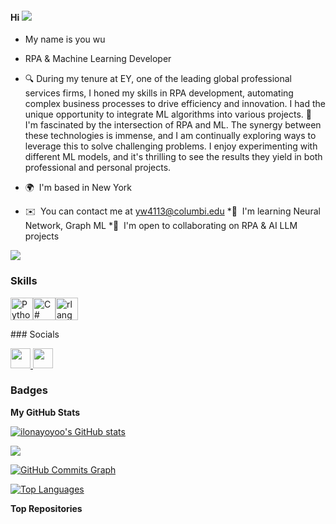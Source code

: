 #### Hi ![](https://user-images.githubusercontent.com/18350557/176309783-0785949b-9127-417c-8b55-ab5a4333674e.gif)
*   My name is you wu
*   RPA & Machine Learning Developer
* 🔍 During my tenure at EY, one of the leading global professional services firms, I honed my skills in RPA development, automating complex business processes to drive efficiency and innovation. I had the unique opportunity to integrate ML algorithms into various projects. 🚀 I'm fascinated by the intersection of RPA and ML. The synergy between these technologies is immense, and I am continually exploring ways to leverage this to solve challenging problems. I enjoy experimenting with different ML models, and it's thrilling to see the results they yield in both professional and personal projects.

* 🌍  I'm based in New York
* ✉️  You can contact me at [yw4113@columbi.edu](mailto:yw4113@columbi.edu)
*🧠  I'm learning Neural Network, Graph ML
*🤝  I'm open to collaborating on RPA & AI LLM projects

<a href="https://www.github.com/ilonayoyoo" target="_blank" rel="noreferrer"><img
src="https://img.shields.io/github/followers/ilonayoyoo?logo=github&style=for-the-badge&color=0891b2&labelColor=1c1917" /></a>

### Skills


<p align="left">
<a href="https://www.python.org/" target="_blank" rel="noreferrer"><img src="https://raw.githubusercontent.com/danielcranney/readme-generator/main/public/icons/skills/python-colored.svg" width="36" height="36" alt="Python" /></a><a href="https://docs.microsoft.com/en-us/dotnet/csharp/" target="_blank" rel="noreferrer"><img src="https://raw.githubusercontent.com/danielcranney/readme-generator/main/public/icons/skills/csharp-colored.svg" width="36" height="36" alt="C#" /></a><a href="https://www.r-project.org/" target="_blank" rel="noreferrer"><img src="https://raw.githubusercontent.com/danielcranney/readme-generator/main/public/icons/skills/rlang-colored.svg" width="36" height="36" alt="rlang" /></a></p>
### Socials<p align="left"> <a href="https://www.github.com/ilonayoyoo" target="_blank" rel="noreferrer"> <picture> <source media="(prefers-color-scheme: dark)" srcset="https://raw.githubusercontent.com/danielcranney/readme-generator/main/public/icons/socials/github-dark.svg" /> <source media="(prefers-color-scheme: light)" srcset="https://raw.githubusercontent.com/danielcranney/readme-generator/main/public/icons/socials/github.svg" /> <img src="https://raw.githubusercontent.com/danielcranney/readme-generator/main/public/icons/socials/github.svg" width="32" height="32" /> </picture> </a> <a href="https://www.linkedin.com/in/ilona-you-wu/" target="_blank" rel="noreferrer"> <picture> <source media="(prefers-color-scheme: dark)" srcset="https://raw.githubusercontent.com/danielcranney/readme-generator/main/public/icons/socials/linkedin-dark.svg" /> <source media="(prefers-color-scheme: light)" srcset="https://raw.githubusercontent.com/danielcranney/readme-generator/main/public/icons/socials/linkedin.svg" /> <img src="https://raw.githubusercontent.com/danielcranney/readme-generator/main/public/icons/socials/linkedin.svg" width="32" height="32" /> </picture> </a></p>

### Badges

<b>My GitHub Stats</b>

<a href="http://www.github.com/ilonayoyoo"><img src="https://github-readme-stats.vercel.app/api?username=ilonayoyoo&show_icons=true&hide=&count_private=true&title_color=0891b2&text_color=ffffff&icon_color=0891b2&bg_color=1c1917&hide_border=true&show_icons=true" alt="ilonayoyoo's GitHub stats" /></a>

<a href="http://www.github.com/ilonayoyoo"><img src="https://github-readme-streak-stats.herokuapp.com/?user=ilonayoyoo&stroke=ffffff&background=1c1917&ring=0891b2&fire=0891b2&currStreakNum=ffffff&currStreakLabel=0891b2&sideNums=ffffff&sideLabels=ffffff&dates=ffffff&hide_border=true" /></a>

<a href="http://www.github.com/ilonayoyoo"><img src="https://github-readme-activity-graph.cyclic.app/graph?username=ilonayoyoo&bg_color=1c1917&color=ffffff&line=0891b2&point=ffffff&area_color=1c1917&area=true&hide_border=true&custom_title=GitHub%20Commits%20Graph" alt="GitHub Commits Graph" /></a>

<a href="https://github.com/ilonayoyoo" align="left"><img src="https://github-readme-stats.vercel.app/api/top-langs/?username=ilonayoyoo&langs_count=10&title_color=0891b2&text_color=ffffff&icon_color=0891b2&bg_color=1c1917&hide_border=true&locale=en&custom_title=Top%20%Languages" alt="Top Languages" /></a>

<b>Top Repositories</b>

<div width="100%" align="center"></div><br /><br /><br /><br /><br /><br /><br />
